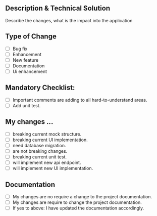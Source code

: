 ## Description & Technical Solution

Describe the changes, what is the impact into the application


## Type of Change

- [ ] Bug fix
- [ ] Enhancement
- [ ] New feature 
- [ ] Documentation
- [ ] Ui enhancement

## Mandatory Checklist:

- [ ] Important comments are adding to all hard-to-understand areas.
- [ ] Add unit test.

## My changes ...

- [ ] breaking current mock structure.
- [ ] breaking current UI implementation.
- [ ] need database migration.
- [ ] are not breaking changes.
- [ ] breaking current unit test.
- [ ] will implement new api endpoint.
- [ ] will implement new UI implementation.

## Documentation

- [ ] My changes are no require a change to the project documentation.
- [ ] My changes are require to change the project documentation.
- [ ] If yes to above: I have updated the documentation accordingly.
